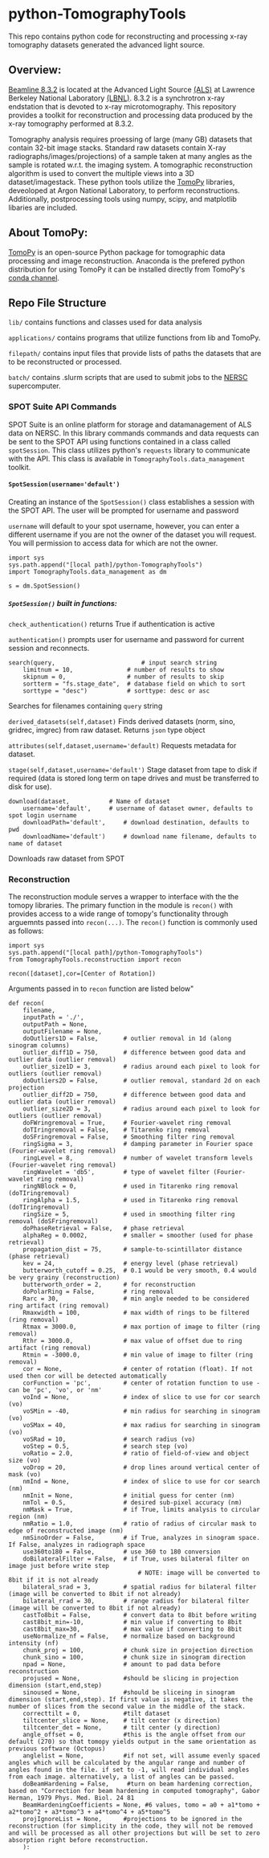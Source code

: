 # python-TomographyTools

This repo contains python code for reconstructing and processing x-ray tomography datasets generated the advanced light source.

## Overview:
[Beamline 8.3.2][BL832] is located at the Advanced Light Source [(ALS)][ALS] at Lawrence Berkeley National Laboratory [(LBNL)][LBNL]. 8.3.2 is a synchrotron x-ray endstation that is devoted to x-ray microtomography. This repository provides a toolkit for reconstruction and processing data produced by the x-ray tomography performed at 8.3.2.

Tomography analysis requires proessing of large (many GB) datasets that contain 32-bit image stacks. Standard raw datasets contain X-ray radiographs/images/projections) of a sample taken at many angles as the sample is rotated w.r.t. the imaging system. A tomographic reconstruction algorithm is used to convert the multiple views into a 3D dataset/imagestack. These python tools utilize the [TomoPy][TomoPy] libraries, deveoloped at Argon National Laboratory, to perform reconstructions. Additionally, postprocessing tools using numpy, scipy, and matplotlib libaries are included.

[LBNL]:http://www.lbl.gov/
[ALS]:https://www-als.lbl.gov/
[BL832]:http://microct.lbl.gov/
[TomoPy]:https://tomopy.readthedocs.io/en/latest/index.html

## About TomoPy:
[TomoPy][TomoPy] is an open-source Python package for tomographic data processing and image reconstruction. Anaconda is the prefered python distribution for using TomoPy it can be installed directly from TomoPy's [conda channel][TomoPyConda].

[TomoPyConda]:https://anaconda.org/dgursoy/tomopy

## Repo File Structure

`lib/` contains functions and classes used for data analysis


`applications/` contains programs that utilize functions from lib and TomoPy.

`filepath/` contains input files that provide lists of paths the datasets that are to be reconstructed or processed.

`batch/` contains .slurm scripts that are used to submit jobs to the [NERSC] supercomputer.

[NERSC]: http://www.nersc.gov/



### SPOT Suite API Commands

SPOT Suite is an online platform for storage and datamanagement of ALS data on NERSC. In this library commands commands and data requests can be sent to the SPOT API using functions contained in a class called `spotSession`. This class utilizes python's `requests` library to communicate with the API. This class is available in `TomographyTools.data_management` toolkit.

#### `SpotSession(username='default')`

Creating an instance of the `SpotSession()` class establishes a session with the SPOT API. The user will be prompted for username and password

`username` will default to your spot username, however, you can enter a different username if you are not the owner of the dataset you will request. You will permission to access data for which are not the owner.

```
import sys
sys.path.append("[local path]/python-TomographyTools")
import TomographyTools.data_management as dm

s = dm.SpotSession()
```

##### `SpotSession()` built in functions:


`check_authentication()` returns True if authentication is active

`authentication()` prompts user for username and password for current session and reconnects.

```
search(query,                        # input search string
	limitnum = 10,               # number of results to show
	skipnum = 0,                 # number of results to skip
	sortterm = "fs.stage_date",  # database field on which to sort
	sorttype = "desc")           # sorttype: desc or asc
```
Searches for filenames containing `query` string


`derived_datasets(self,dataset)` Finds derived datasets (norm, sino, gridrec, imgrec) from raw dataset. Returns `json` type object



`attributes(self,dataset,username='default)` Requests metadata for dataset.

`stage(self,dataset,username='default')` Stage dataset from tape to disk if required (data is stored long term on tape drives and must be transferred to disk for use). 

```
download(dataset,			# Name of dataset
	username='default',		# username of dataset owner, defaults to spot login username
	downloadPath='default',		# download destination, defaults to pwd
	downloadName='default')		# download name filename, defaults to name of dataset
```
Downloads raw dataset from SPOT


### Reconstruction

The reconstruction module serves a wrapper to interface with the the tomopy libraries. The primary function in the module is `recon()` with provides access to a wide range of tomopy's functionality through arguemnts passed into `recon(...)`. The `recon()` function is commonly used as follows:

```
import sys
sys.path.append("[local path]/python-TomographyTools")
from TomographyTools.reconstruction import recon

recon([dataset],cor=[Center of Rotation])
```

Arguments passed in to `recon` function are listed below"


```
def recon(
	filename,
	inputPath = './',
	outputPath = None,
	outputFilename = None,
	doOutliers1D = False,       # outlier removal in 1d (along sinogram columns)
	outlier_diff1D = 750,       # difference between good data and outlier data (outlier removal)
	outlier_size1D = 3,         # radius around each pixel to look for outliers (outlier removal)
	doOutliers2D = False,       # outlier removal, standard 2d on each projection
	outlier_diff2D = 750,       # difference between good data and outlier data (outlier removal)
	outlier_size2D = 3,         # radius around each pixel to look for outliers (outlier removal)
	doFWringremoval = True,     # Fourier-wavelet ring removal
	doTIringremoval = False,    # Titarenko ring removal
	doSFringremoval = False,    # Smoothing filter ring removal
	ringSigma = 3,              # damping parameter in Fourier space (Fourier-wavelet ring removal)
	ringLevel = 8,              # number of wavelet transform levels (Fourier-wavelet ring removal)
	ringWavelet = 'db5',        # type of wavelet filter (Fourier-wavelet ring removal)
	ringNBlock = 0,             # used in Titarenko ring removal (doTIringremoval)
	ringAlpha = 1.5,            # used in Titarenko ring removal (doTIringremoval)
	ringSize = 5,               # used in smoothing filter ring removal (doSFringremoval)
	doPhaseRetrieval = False,   # phase retrieval
	alphaReg = 0.0002,		    # smaller = smoother (used for phase retrieval)
	propagation_dist = 75,      # sample-to-scintillator distance (phase retrieval)
	kev = 24,                   # energy level (phase retrieval)
	butterworth_cutoff = 0.25, 	# 0.1 would be very smooth, 0.4 would be very grainy (reconstruction)
	butterworth_order = 2, 		# for reconstruction
	doPolarRing = False,        # ring removal
	Rarc = 30,                  # min angle needed to be considered ring artifact (ring removal)
	Rmaxwidth = 100,            # max width of rings to be filtered (ring removal)
	Rtmax = 3000.0,             # max portion of image to filter (ring removal)
	Rthr = 3000.0,              # max value of offset due to ring artifact (ring removal)
	Rtmin = -3000.0,            # min value of image to filter (ring removal)
	cor = None,                 # center of rotation (float). If not used then cor will be detected automatically
	corFunction = 'pc',         # center of rotation function to use - can be 'pc', 'vo', or 'nm'
	voInd = None,               # index of slice to use for cor search (vo)
	voSMin = -40,               # min radius for searching in sinogram (vo)
	voSMax = 40,                # max radius for searching in sinogram (vo)
	voSRad = 10,                # search radius (vo)
	voStep = 0.5,               # search step (vo)
	voRatio = 2.0,              # ratio of field-of-view and object size (vo)
	voDrop = 20,                # drop lines around vertical center of mask (vo)
	nmInd = None,               # index of slice to use for cor search (nm)
	nmInit = None,              # initial guess for center (nm)
	nmTol = 0.5,                # desired sub-pixel accuracy (nm)
	nmMask = True,              # if True, limits analysis to circular region (nm)
	nmRatio = 1.0,              # ratio of radius of circular mask to edge of reconstructed image (nm)
	nmSinoOrder = False,        # if True, analyzes in sinogram space. If False, analyzes in radiograph space
	use360to180 = False,        # use 360 to 180 conversion
	doBilateralFilter = False,  # if True, uses bilateral filter on image just before write step
							        # NOTE: image will be converted to 8bit if it is not already
	bilateral_srad = 3,         # spatial radius for bilateral filter (image will be converted to 8bit if not already)
	bilateral_rrad = 30,        # range radius for bilateral filter (image will be converted to 8bit if not already)
	castTo8bit = False,         # convert data to 8bit before writing
	cast8bit_min=-10,           # min value if converting to 8bit
	cast8bit_max=30,            # max value if converting to 8bit
	useNormalize_nf = False,    # normalize based on background intensity (nf)
	chunk_proj = 100,           # chunk size in projection direction
	chunk_sino = 100,           # chunk size in sinogram direction
	npad = None,                # amount to pad data before reconstruction
	projused = None,            #should be slicing in projection dimension (start,end,step)
	sinoused = None,            #should be sliceing in sinogram dimension (start,end,step). If first value is negative, it takes the number of slices from the second value in the middle of the stack.
	correcttilt = 0,            #tilt dataset
	tiltcenter_slice = None,    # tilt center (x direction)
	tiltcenter_det = None,      # tilt center (y direction)
	angle_offset = 0,           #this is the angle offset from our default (270) so that tomopy yields output in the same orientation as previous software (Octopus)
	anglelist = None,           #if not set, will assume evenly spaced angles which will be calculated by the angular range and number of angles found in the file. if set to -1, will read individual angles from each image. alternatively, a list of angles can be passed.
	doBeamHardening = False,     #turn on beam hardening correction, based on "Correction for beam hardening in computed tomography", Gabor Herman, 1979 Phys. Med. Biol. 24 81
	BeamHardeningCoefficients = None, #6 values, tomo = a0 + a1*tomo + a2*tomo^2 + a3*tomo^3 + a4*tomo^4 + a5*tomo^5
	projIgnoreList = None,      #projections to be ignored in the reconstruction (for simplicity in the code, they will not be removed and will be processed as all other projections but will be set to zero absorption right before reconstruction.
	):
```


